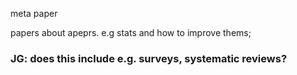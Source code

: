 meta paper

papers about apeprs. e.g stats and how to improve thems;

### JG:  does this include e.g. surveys, systematic reviews? 
